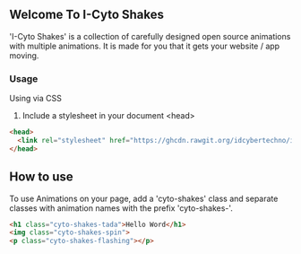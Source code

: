 ## Welcome To I-Cyto Shakes

'I-Cyto Shakes' is a collection of carefully designed open source animations with multiple animations. It is made for you that it gets your website / app moving.

### Usage
Using via CSS
1. Include a stylesheet in your document &lt;head&gt;
```markdown
<head>
  <link rel="stylesheet" href="https://ghcdn.rawgit.org/idcybertechno/icyto-shakes/gh-pages/i-cyto-shakes.css">
</head>
```
## How to use
To use Animations on your page, add a 'cyto-shakes' class and separate classes with animation names with the prefix 'cyto-shakes-'.
```markdown
<h1 class="cyto-shakes-tada">Hello Word</h1>
<img class="cyto-shakes-spin">
<p class="cyto-shakes-flashing"></p>
```
